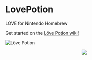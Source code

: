 # LovePotion
LÖVE for Nintendo Homebrew

Get started on the [Löve Potion wiki!](https://TurtleP.github.io/LovePotion/wiki)

![Löve Potion](https://github.com/TurtleP/LovePotion/workflows/L%C3%B6ve%20Potion/badge.svg)

<div align='center'>
  <img src="https://i.imgur.com/qf9wDlA.png"></img>
</div>
